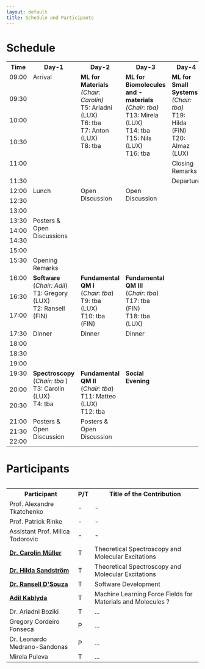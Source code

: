 ```yaml
---
layout: default
title: Schedule and Participants
---
```


# Schedule

<table>
<tr VALIGN=TOP>
  <th> Time </th>
  <th> Day-1 </th>
  <th> Day-2 </th>
  <th> Day-3 </th>
  <th> Day-4 </th>
</tr>
<tr VALIGN=TOP>
  <td width=100> 09:00 </td>
  <td rowspan="6" width=300> Arrival </td>
  <td rowspan="6" width=300> <b>ML for Materials</b> <br> <i>(Chair: Carolin)</i> <br> T5: Ariadni (LUX) <br> T6: tba <br> T7: Anton (LUX) <br> T8: tba </td>
  <td rowspan="6" width=300> <b>ML for Biomolecules and -materials</b> <br> <i>(Chair: tba)</i> <br> T13: Mirela (LUX) <br> T14: tba <br> T15: Nils (LUX) <br> T16: tba </td>
  <td rowspan="4" width=300> <b>ML for Small Systems</b> <br> <i>(Chair: tba)</i> <br> T19: Hilda (FIN) <br> T20: Almaz (LUX) </td>
</tr>
<tr VALIGN=TOP>
  <td> 09:30 </td>
</tr>
<tr VALIGN=TOP>
  <td> 10:00 </td>
</tr>
  
<tr VALIGN=TOP>
  <td> 10:30 </td>
</tr>
  
<tr VALIGN=TOP>
  <td> 11:00 </td>
  <td rowspan="1"> Closing Remarks </td>
</tr>
<tr VALIGN=TOP>
  <td> 11:30 </td>
  <td rowspan="3"> Departure </td>
</tr>
<tr VALIGN=TOP>
  <td> 12:00 </td>
  <td rowspan="3"> Lunch </td>
  <td rowspan="8"> Open Discussion </td>
  <td rowspan="8"> Open Discussion </td>
</tr>
  
<tr VALIGN=TOP>
  <td> 12:30 </td>
</tr>
  
<tr VALIGN=TOP>
  <td> 13:00 </td>
</tr>
  
<tr VALIGN=TOP>
  <td> 13:30 </td>
  <td rowspan="4"> Posters & Open Discussions </td>
</tr>
  
<tr VALIGN=TOP>
  <td> 14:00 </td>
</tr>
  
<tr VALIGN=TOP>
  <td> 14:30 </td>
</tr>
  
<tr VALIGN=TOP>
  <td> 15:00 </td>
</tr>
  
<tr VALIGN=TOP>
  <td> 15:30 </td>
  <td rowspan="1"> Opening Remarks </td>
</tr>
  
<tr VALIGN=TOP>
  <td> 16:00 </td>
  <td rowspan="3"> <b> Software </b> <br> (<i>Chair: Adil</i>) <br> T1: Gregory (LUX) <br> T2: Ransell (FIN) </td>
  <td rowspan="3"> <b> Fundamental QM I </b> <br> (<i>Chair: tba</i>) <br> T9: tba (LUX) <br> T10: tba (FIN) </td>
  <td rowspan="3"> <b> Fundamental QM III </b> <br> (<i>Chair: tba</i>) <br> T17: tba (FIN) <br> T18: tba (LUX) </td>
</tr>
  
<tr VALIGN=TOP>
  <td> 16:30 </td>
</tr>
  
<tr VALIGN=TOP>
  <td> 17:00 </td>
</tr>
  
<tr VALIGN=TOP>
  <td> 17:30 </td>
  <td rowspan="4"> Dinner </td>
  <td rowspan="4"> Dinner </td>
  <td rowspan="4"> Dinner </td>
</tr>
  
<tr VALIGN=TOP>
  <td> 18:00 </td>
</tr>
  
<tr VALIGN=TOP>
  <td> 18:30 </td>
</tr>
  
<tr VALIGN=TOP>
  <td> 19:00 </td>
</tr>
  
<tr VALIGN=TOP>
  <td> 19:30 </td>
  <td rowspan="3"> <b> Spectroscopy </b> <br> (<i>Chair: tba </i>) <br> T3: Carolin (LUX) <br> T4: tba </td>
  <td rowspan="3"> <b> Fundamental QM II </b> <br> (<i>Chair: tba</i>) <br> T11: Matteo (LUX) <br> T12: tba </td>
  <td rowspan="6"> <b> Social Evening </b> </td>
</tr>
  
<tr VALIGN=TOP>
  <td> 20:00 </td>
</tr>
  
<tr VALIGN=TOP>
  <td> 20:30 </td>
</tr>
  
<tr VALIGN=TOP>
  <td> 21:00 </td>  
  <td rowspan="3"> Posters & Open Discussion </td>
  <td rowspan="3"> Posters & Open Discussion </td>
</tr>
  
<tr VALIGN=TOP>
  <td> 21:30 </td>
</tr>
  
<tr VALIGN=TOP>
  <td> 22:00 </td>
</tr>
<table>


# Participants

<table>
<tr>
  <th> Participant </th>
  <th> P/T </th>
  <th> Title of the Contribution </th>
</tr>
<tr>
  <td> Prof. Alexandre Tkatchenko </td>
  <td> - </td>
  <td> - </td>
</tr>
<tr>
  <td> Prof. Patrick Rinke </td>
  <td> - </td>
  <td> - </td>
</tr>
<tr>
  <td> Assistant Prof. Milica Todorovic </td>
  <td> - </td>
  <td> - </td>
</tr>
<tr>
  <td> <b><a href='https://estml.github.io/contact/'>Dr. Carolin Müller</a></b> </td>
  <td> T </td>
  <td> Theoretical Spectroscopy and Molecular Excitations </td>
</tr>
<tr>
  <td> <b><a href='https://estml.github.io/contact/'>Dr. Hilda Sandström</a></b> </td>
  <td> T </td>
  <td> Theoretical Spectroscopy and Molecular Excitations </td>
</tr>
<tr>
  <td> <b><a href='https://estml.github.io/contact/'>Dr. Ransell D'Souza</a></b> </td>
  <td> T </td>
  <td> Software Development </td>
</tr>
<tr>
  <td> <b><a href='https://estml.github.io/contact/'>Adil Kablyda</a></b> </td>
  <td> T </td>
  <td> Machine Learning Force Fields for Materials and Molecules ? </td>
</tr>
<tr>
  <td> Dr. Ariadni Boziki </td>
  <td> T </td>
  <td> ... </td>
</tr>
<tr>
  <td> Gregory Cordeiro Fonseca </td>
  <td> P </td>
  <td> ... </td>
</tr>
<tr>
  <td> Dr. Leonardo Medrano-Sandonas </td>
  <td> P </td>
  <td> ... </td>
</tr>
<tr>
  <td> Mirela Puleva </td>
  <td> T </td>
  <td> ... </td>
</tr>
</table>
